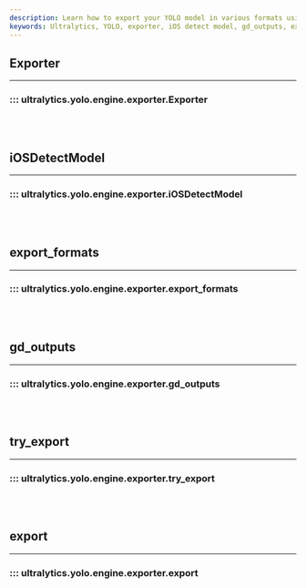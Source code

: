 ```yaml
---
description: Learn how to export your YOLO model in various formats using Ultralytics' exporter package - iOS, GDC, and more.
keywords: Ultralytics, YOLO, exporter, iOS detect model, gd_outputs, export
---
```


## Exporter
---
### ::: ultralytics.yolo.engine.exporter.Exporter
<br><br>

## iOSDetectModel
---
### ::: ultralytics.yolo.engine.exporter.iOSDetectModel
<br><br>

## export_formats
---
### ::: ultralytics.yolo.engine.exporter.export_formats
<br><br>

## gd_outputs
---
### ::: ultralytics.yolo.engine.exporter.gd_outputs
<br><br>

## try_export
---
### ::: ultralytics.yolo.engine.exporter.try_export
<br><br>

## export
---
### ::: ultralytics.yolo.engine.exporter.export
<br><br>

